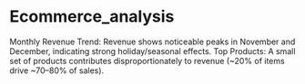# Ecommerce_analysis
Monthly Revenue Trend: Revenue shows noticeable peaks in November and December, indicating strong holiday/seasonal effects. Top Products: A small set of products contributes disproportionately to revenue (~20% of items drive ~70–80% of sales). 
